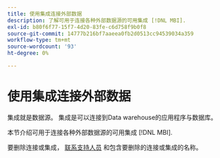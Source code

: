 ```yaml
---
title: 使用集成连接外部数据
description: 了解可用于连接各种外部数据源的可用集成 [!DNL MBI].
exl-id: b80f6f77-15f7-4d20-83fe-c6d758f9b0f8
source-git-commit: 14777b216bf7aaeea0fb2d0513cc94539034a359
workflow-type: tm+mt
source-wordcount: '93'
ht-degree: 0%

---
```


# 使用集成连接外部数据

集成就是数据源。 集成是可以连接到Data warehouse的应用程序与数据库。

本节介绍可用于连接各种外部数据源的可用集成 [!DNL MBI].

要删除连接或集成， [联系支持人员](https://experienceleague.adobe.com/docs/commerce-knowledge-base/kb/troubleshooting/miscellaneous/mbi-service-policies.html?lang=en) 和包含要删除的连接或集成的名称。
